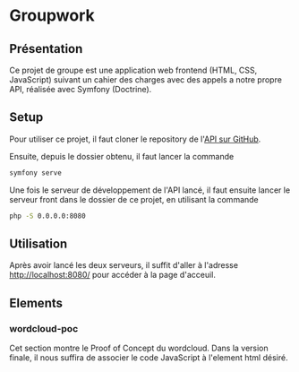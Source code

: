 # Groupwork

## Présentation

Ce projet de groupe est une application web frontend (HTML, CSS, JavaScript) suivant un cahier des charges avec des appels a notre propre API, réalisée avec Symfony (Doctrine). 



## Setup

Pour utiliser ce projet, il faut cloner le repository de l'[API sur GitHub](https://github.com/jibundeyare/symfo-p9).

Ensuite, depuis le dossier obtenu, il faut lancer la commande

```bash
symfony serve
```

Une fois le serveur de développement de l'API lancé, il faut ensuite lancer le serveur front dans le dossier de ce projet, en utilisant la commande 

```bash
php -S 0.0.0.0:8080
```



## Utilisation

Après avoir lancé les deux serveurs, il suffit d'aller à l'adresse [http://localhost:8080/](http://localhost:8080) pour accéder à la page d'acceuil.



## Elements

### wordcloud-poc

Cet section montre le Proof of Concept du wordcloud. Dans la version finale, il nous suffira de associer le code JavaScript à l'element html désiré.